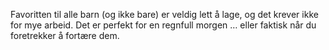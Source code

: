 Favoritten til alle barn (og ikke bare) er veldig lett å lage, og det krever ikke for mye arbeid. Det er perfekt for en regnfull morgen … eller faktisk når du foretrekker å fortære dem.